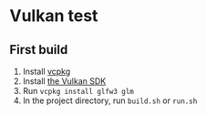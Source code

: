 # Vulkan test

## First build

1. Install [vcpkg](https://github.com/microsoft/vcpkg)
2. Install [the Vulkan SDK](https://vulkan.lunarg.com/)
3. Run `vcpkg install glfw3 glm`
4. In the project directory, run `build.sh` or `run.sh`

